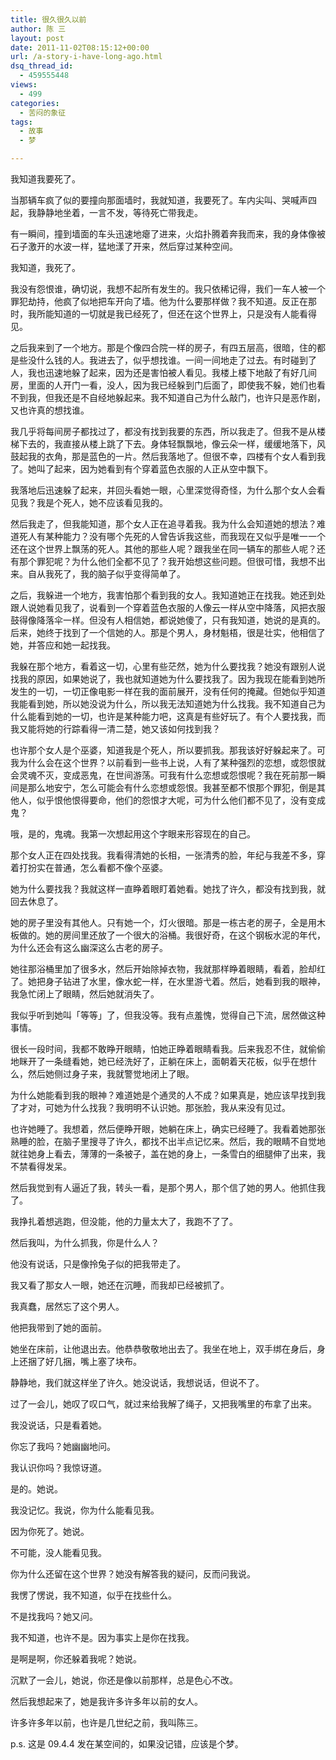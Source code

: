```yaml
---
title: 很久很久以前
author: 陈 三
layout: post
date: 2011-11-02T08:15:12+00:00
url: /a-story-i-have-long-ago.html
dsq_thread_id:
  - 459555448
views:
  - 499
categories:
  - 苦闷的象征
tags:
  - 故事
  - 梦

---
```

我知道我要死了。

当那辆车疯了似的要撞向那面墙时，我就知道，我要死了。车内尖叫、哭喊声四起，我静静地坐着，一言不发，等待死亡带我走。

有一瞬间，撞到墙面的车头迅速地瘪了进来，火焰扑腾着奔我而来，我的身体像被石子激开的水波一样，猛地漾了开来，然后穿过某种空间。

我知道，我死了。

我没有怨恨谁，确切说，我想不起所有发生的。我只依稀记得，我们一车人被一个罪犯劫持，他疯了似地把车开向了墙。他为什么要那样做？我不知道。反正在那时，我所能知道的一切就是我已经死了，但还在这个世界上，只是没有人能看得见。

之后我来到了一个地方。那是个像四合院一样的房子，有四五层高，很暗，住的都是些没什么钱的人。我进去了，似乎想找谁。一间一间地走了过去。有时碰到了人，我也迅速地躲了起来，因为还是害怕被人看见。我楼上楼下地敲了有好几间房，里面的人开门一看，没人，因为我已经躲到门后面了，即使我不躲，她们也看不到我，但我还是不自经地躲起来。我不知道自己为什么敲门，也许只是恶作剧，又也许真的想找谁。

我几乎将每间房子都找过了，都没有找到我要的东西，所以我走了。但我不是从楼梯下去的，我直接从楼上跳了下去。身体轻飘飘地，像云朵一样，缓缓地落下，风鼓起我的衣角，那是蓝色的一片。然后我落地了。但很不幸，四楼有个女人看到我了。她叫了起来，因为她看到有个穿着蓝色衣服的人正从空中飘下。

我落地后迅速躲了起来，并回头看她一眼，心里深觉得奇怪，为什么那个女人会看见我？我是个死人，她不应该看见我的。

然后我走了，但我能知道，那个女人正在追寻着我。我为什么会知道她的想法？难道死人有某种能力？没有哪个先死的人曾告诉我这些，而我现在又似乎是唯一一个还在这个世界上飘荡的死人。其他的那些人呢？跟我坐在同一辆车的那些人呢？还有那个罪犯呢？为什么他们全都不见了？我开始想这些问题。但很可惜，我想不出来。自从我死了，我的脑子似乎变得简单了。

之后，我躲进一个地方，我害怕那个看到我的女人。我知道她正在找我。她还到处跟人说她看见我了，说看到一个穿着蓝色衣服的人像云一样从空中降落，风把衣服鼓得像降落伞一样。但没有人相信她，都说她傻了，只有我知道，她说的是真的。后来，她终于找到了一个信她的人。那是个男人，身材魁梧，很是壮实，他相信了她，并答应和她一起找我。

我躲在那个地方，看着这一切，心里有些茫然，她为什么要找我？她没有跟别人说找我的原因，如果她说了，我也就知道她为什么要找我了。因为我现在能看到她所发生的一切，一切正像电影一样在我的面前展开，没有任何的掩藏。但她似乎知道我能看到她，所以她没说为什么，所以我无法知道她为什么找我。我不知道自己为什么能看到她的一切，也许是某种能力吧，这真是有些好玩了。有个人要找我，而我又能将她的行踪看得一清二楚，她又该如何找到我？

也许那个女人是个巫婆，知道我是个死人，所以要抓我。那我该好好躲起来了。可我为什么会在这个世界？以前看到一些书上说，人有了某种强烈的恋想，或怨恨就会灵魂不灭，变成恶鬼，在世间游荡。可我有什么恋想或怨恨呢？我在死前那一瞬间是那么地安宁，怎么可能会有什么恋想或怨恨。我甚至都不恨那个罪犯，倒是其他人，似乎恨他恨得要命，他们的怨恨才大呢，可为什么他们都不见了，没有变成鬼？

哦，是的，鬼魂。我第一次想起用这个字眼来形容现在的自己。

那个女人正在四处找我。我看得清她的长相，一张清秀的脸，年纪与我差不多，穿着打扮实在普通，怎么看都不像个巫婆。

她为什么要找我？我就这样一直睁着眼盯着她看。她找了许久，都没有找到我，就回去休息了。

她的房子里没有其他人。只有她一个，灯火很暗。那是一栋古老的房子，全是用木板做的。她的房间里还放了一个很大的浴桶。我很好奇，在这个钢板水泥的年代，为什么还会有这么幽深这么古老的房子。

她往那浴桶里加了很多水，然后开始除掉衣物，我就那样睁着眼睛，看着，脸却红了。她把身子钻进了水里，像水蛇一样，在水里游弋着。然后，她看到我的眼神，我急忙闭上了眼睛，然后她就消失了。

我似乎听到她叫「等等」了，但我没等。我有点羞愧，觉得自己下流，居然做这种事情。

很长一段时间，我都不敢睁开眼睛，怕她正睁着眼睛看我。后来我忍不住，就偷偷地眯开了一条缝看她，她已经洗好了，正躺在床上，面朝着天花板，似乎在想什么，然后她侧过身子来，我就警觉地闭上了眼。

为什么她能看到我的眼神？难道她是个通灵的人不成？如果真是，她应该早找到我了才对，可她为什么找我？我明明不认识她。那张脸，我从来没有见过。

也许她睡了。我想着，然后便睁开眼，她躺在床上，确实已经睡了。我看着她那张熟睡的脸，在脑子里搜寻了许久，都找不出半点记忆来。然后，我的眼睛不自觉地就往她身上看去，薄薄的一条被子，盖在她的身上，一条雪白的细腿伸了出来，我不禁看得发呆。

然后我觉到有人逼近了我，转头一看，是那个男人，那个信了她的男人。他抓住我了。

我挣扎着想逃跑，但没能，他的力量太大了，我跑不了了。

然后我叫，为什么抓我，你是什么人？

他没有说话，只是像拎兔子似的把我带走了。

我又看了那女人一眼，她还在沉睡，而我却已经被抓了。

我真蠢，居然忘了这个男人。

他把我带到了她的面前。

她坐在床前，让他退出去。他恭恭敬敬地出去了。我坐在地上，双手绑在身后，身上还捆了好几捆，嘴上塞了块布。

静静地，我们就这样坐了许久。她没说话，我想说话，但说不了。

过了一会儿，她叹了叹口气，就过来给我解了绳子，又把我嘴里的布拿了出来。

我没说话，只是看着她。

你忘了我吗？她幽幽地问。

我认识你吗？我惊讶道。

是的。她说。

我没记忆。我说，你为什么能看见我。

因为你死了。她说。

不可能，没人能看见我。

你为什么还留在这个世界？她没有解答我的疑问，反而问我说。

我愣了愣说，我不知道，似乎在找些什么。

不是找我吗？她又问。

我不知道，也许不是。因为事实上是你在找我。

是啊是啊，你还躲着我呢？她说。

沉默了一会儿，她说，你还是像以前那样，总是色心不改。

然后我想起来了，她是我许多许多年以前的女人。

许多许多年以前，也许是几世纪之前，我叫陈三。

p.s. 这是 09.4.4 发在某空间的，如果没记错，应该是个梦。